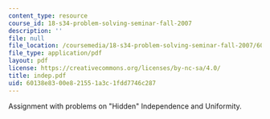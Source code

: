 ```yaml
---
content_type: resource
course_id: 18-s34-problem-solving-seminar-fall-2007
description: ''
file: null
file_location: /coursemedia/18-s34-problem-solving-seminar-fall-2007/60138e8300e821551a3c1fdd7746c287_indep.pdf
file_type: application/pdf
layout: pdf
license: https://creativecommons.org/licenses/by-nc-sa/4.0/
title: indep.pdf
uid: 60138e83-00e8-2155-1a3c-1fdd7746c287
---
```

Assignment with problems on "Hidden" Independence and Uniformity.
